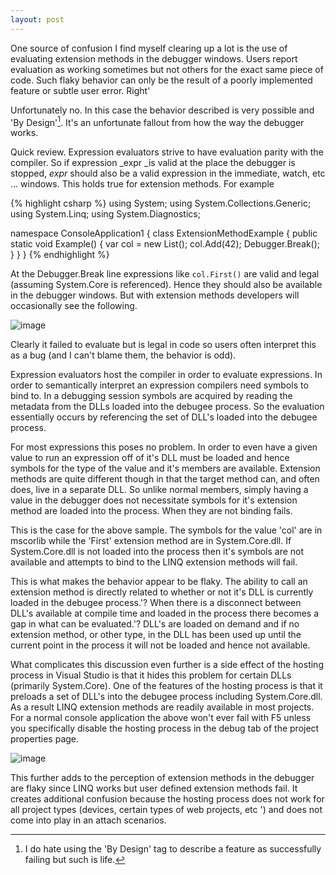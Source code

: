 ```yaml
---
layout: post
---
```

One source of confusion I find myself clearing up a lot is the use of evaluating extension methods in the debugger windows. Users report evaluation as working sometimes but not others for the exact same piece of code. Such flaky behavior can only be the result of a poorly implemented feature or subtle user error. Right'

Unfortunately no. In this case the behavior described is very possible and 'By Design'[^1]. It's an unfortunate fallout from how the way the debugger works.

Quick review. Expression evaluators strive to have evaluation parity with the compiler. So if expression _expr _is valid at the place the debugger is stopped, _expr_ should also be a valid expression in the immediate, watch, etc ... windows. This holds true for extension methods. For example

    
{% highlight csharp %}
using System;
using System.Collections.Generic;
using System.Linq;
using System.Diagnostics;

namespace ConsoleApplication1 {
    class ExtensionMethodExample {
        public static void Example() {
            var col = new List<int>();
            col.Add(42);
            Debugger.Break();
        }
    }
}
{% endhighlight %}

At the Debugger.Break line expressions like `col.First()` are valid and legal (assuming System.Core is referenced). Hence they should also be available in the debugger windows. But with extension methods developers will occasionally see the following.

![image](http://blogs.msdn.com/cfs-file.ashx/__key/CommunityServer-Blogs-Components-WeblogFiles/00-00-00-39-97-metablogapi/0820.image_5F00_thumb_5F00_0D0EA6DF.png)

Clearly it failed to evaluate but is legal in code so users often interpret this as a bug (and I can't blame them, the behavior is odd).

Expression evaluators host the compiler in order to evaluate expressions. In order to semantically interpret an expression compilers need symbols to bind to. In a debugging session symbols are acquired by reading the metadata from the DLLs loaded into the debugee process. So the evaluation essentially occurs by referencing the set of DLL's loaded into the debugee process.

For most expressions this poses no problem. In order to even have a given value to run an expression off of it's DLL must be loaded and hence symbols for the type of the value and it's members are available. Extension methods are quite different though in that the target method can, and often does, live in a separate DLL. So unlike normal members, simply having a value in the debugger does not necessitate symbols for it's extension method are loaded into the process. When they are not binding fails.

This is the case for the above sample. The symbols for the value 'col' are in mscorlib while the 'First' extension method are in System.Core.dll. If System.Core.dll is not loaded into the process then it's symbols are not available and attempts to bind to the LINQ extension methods will fail.

This is what makes the behavior appear to be flaky. The ability to call an extension method is directly related to whether or not it's DLL is currently loaded in the debugee process.'? When there is a disconnect between DLL's available at compile time and loaded in the process there becomes a gap in what can be evaluated.'? DLL's are loaded on demand and if no extension method, or other type, in the DLL has been used up until the current point in the process it will not be loaded and hence not available.

What complicates this discussion even further is a side effect of the hosting process in Visual Studio is that it hides this problem for certain DLLs (primarily System.Core). One of the features of the hosting process is that it preloads a set of DLL's into the debugee process including System.Core.dll.  As a result LINQ extension methods are readily available in most projects.  For a normal console application the above won't ever fail with F5 unless you specifically disable the hosting process in the debug tab of the project properties page.

![image](http://blogs.msdn.com/cfs-file.ashx/__key/CommunityServer-Blogs-Components-WeblogFiles/00-00-00-39-97-metablogapi/0523.image_5F00_thumb_5F00_6810E665.png)

This further adds to the perception of extension methods in the debugger are flaky since LINQ works but user defined extension methods fail. It creates additional confusion because the hosting process does not work for all project types (devices, certain types of web projects, etc ') and does not come into play in an attach scenarios.

  
[^1]: I do hate using the 'By Design' tag to describe a feature as successfully
failing but such is life.


